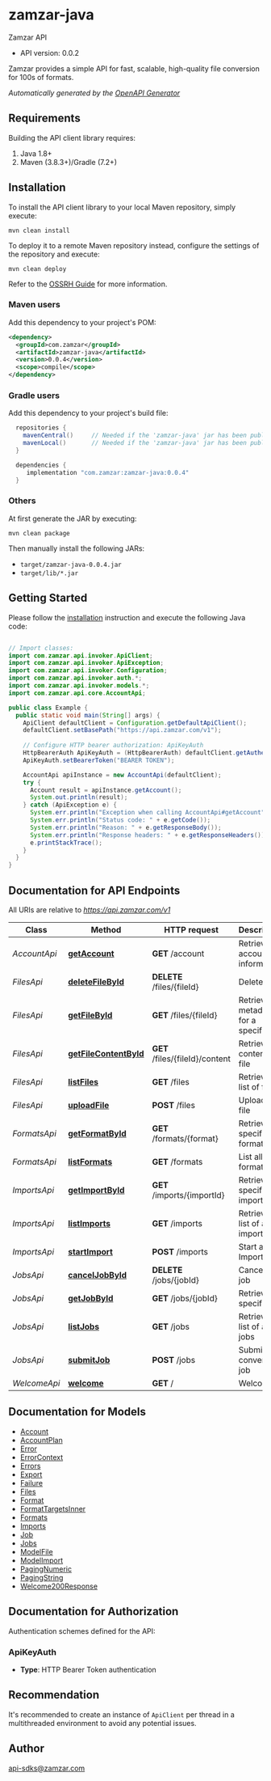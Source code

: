 # zamzar-java

Zamzar API
- API version: 0.0.2

Zamzar provides a simple API for fast, scalable, high-quality file conversion for 100s of formats.


*Automatically generated by the [OpenAPI Generator](https://openapi-generator.tech)*


## Requirements

Building the API client library requires:
1. Java 1.8+
2. Maven (3.8.3+)/Gradle (7.2+)

## Installation

To install the API client library to your local Maven repository, simply execute:

```shell
mvn clean install
```

To deploy it to a remote Maven repository instead, configure the settings of the repository and execute:

```shell
mvn clean deploy
```

Refer to the [OSSRH Guide](http://central.sonatype.org/pages/ossrh-guide.html) for more information.

### Maven users

Add this dependency to your project's POM:

```xml
<dependency>
  <groupId>com.zamzar</groupId>
  <artifactId>zamzar-java</artifactId>
  <version>0.0.4</version>
  <scope>compile</scope>
</dependency>
```

### Gradle users

Add this dependency to your project's build file:

```groovy
  repositories {
    mavenCentral()     // Needed if the 'zamzar-java' jar has been published to maven central.
    mavenLocal()       // Needed if the 'zamzar-java' jar has been published to the local maven repo.
  }

  dependencies {
     implementation "com.zamzar:zamzar-java:0.0.4"
  }
```

### Others

At first generate the JAR by executing:

```shell
mvn clean package
```

Then manually install the following JARs:

* `target/zamzar-java-0.0.4.jar`
* `target/lib/*.jar`

## Getting Started

Please follow the [installation](#installation) instruction and execute the following Java code:

```java

// Import classes:
import com.zamzar.api.invoker.ApiClient;
import com.zamzar.api.invoker.ApiException;
import com.zamzar.api.invoker.Configuration;
import com.zamzar.api.invoker.auth.*;
import com.zamzar.api.invoker.models.*;
import com.zamzar.api.core.AccountApi;

public class Example {
  public static void main(String[] args) {
    ApiClient defaultClient = Configuration.getDefaultApiClient();
    defaultClient.setBasePath("https://api.zamzar.com/v1");
    
    // Configure HTTP bearer authorization: ApiKeyAuth
    HttpBearerAuth ApiKeyAuth = (HttpBearerAuth) defaultClient.getAuthentication("ApiKeyAuth");
    ApiKeyAuth.setBearerToken("BEARER TOKEN");

    AccountApi apiInstance = new AccountApi(defaultClient);
    try {
      Account result = apiInstance.getAccount();
      System.out.println(result);
    } catch (ApiException e) {
      System.err.println("Exception when calling AccountApi#getAccount");
      System.err.println("Status code: " + e.getCode());
      System.err.println("Reason: " + e.getResponseBody());
      System.err.println("Response headers: " + e.getResponseHeaders());
      e.printStackTrace();
    }
  }
}

```

## Documentation for API Endpoints

All URIs are relative to *https://api.zamzar.com/v1*

Class | Method | HTTP request | Description
------------ | ------------- | ------------- | -------------
*AccountApi* | [**getAccount**](docs/AccountApi.md#getAccount) | **GET** /account | Retrieve account information
*FilesApi* | [**deleteFileById**](docs/FilesApi.md#deleteFileById) | **DELETE** /files/{fileId} | Delete a file
*FilesApi* | [**getFileById**](docs/FilesApi.md#getFileById) | **GET** /files/{fileId} | Retrieve metadata for a specific file
*FilesApi* | [**getFileContentById**](docs/FilesApi.md#getFileContentById) | **GET** /files/{fileId}/content | Retrieve the content of a file
*FilesApi* | [**listFiles**](docs/FilesApi.md#listFiles) | **GET** /files | Retrieve a list of files
*FilesApi* | [**uploadFile**](docs/FilesApi.md#uploadFile) | **POST** /files | Upload a file
*FormatsApi* | [**getFormatById**](docs/FormatsApi.md#getFormatById) | **GET** /formats/{format} | Retrieve a specific format
*FormatsApi* | [**listFormats**](docs/FormatsApi.md#listFormats) | **GET** /formats | List all formats
*ImportsApi* | [**getImportById**](docs/ImportsApi.md#getImportById) | **GET** /imports/{importId} | Retrieve a specific import
*ImportsApi* | [**listImports**](docs/ImportsApi.md#listImports) | **GET** /imports | Retrieve a list of all imports
*ImportsApi* | [**startImport**](docs/ImportsApi.md#startImport) | **POST** /imports | Start an Import
*JobsApi* | [**cancelJobById**](docs/JobsApi.md#cancelJobById) | **DELETE** /jobs/{jobId} | Cancel a job
*JobsApi* | [**getJobById**](docs/JobsApi.md#getJobById) | **GET** /jobs/{jobId} | Retrieve a specific job
*JobsApi* | [**listJobs**](docs/JobsApi.md#listJobs) | **GET** /jobs | Retrieve a list of all jobs
*JobsApi* | [**submitJob**](docs/JobsApi.md#submitJob) | **POST** /jobs | Submit a conversion job
*WelcomeApi* | [**welcome**](docs/WelcomeApi.md#welcome) | **GET** / | Welcome


## Documentation for Models

 - [Account](docs/Account.md)
 - [AccountPlan](docs/AccountPlan.md)
 - [Error](docs/Error.md)
 - [ErrorContext](docs/ErrorContext.md)
 - [Errors](docs/Errors.md)
 - [Export](docs/Export.md)
 - [Failure](docs/Failure.md)
 - [Files](docs/Files.md)
 - [Format](docs/Format.md)
 - [FormatTargetsInner](docs/FormatTargetsInner.md)
 - [Formats](docs/Formats.md)
 - [Imports](docs/Imports.md)
 - [Job](docs/Job.md)
 - [Jobs](docs/Jobs.md)
 - [ModelFile](docs/ModelFile.md)
 - [ModelImport](docs/ModelImport.md)
 - [PagingNumeric](docs/PagingNumeric.md)
 - [PagingString](docs/PagingString.md)
 - [Welcome200Response](docs/Welcome200Response.md)


<a id="documentation-for-authorization"></a>
## Documentation for Authorization


Authentication schemes defined for the API:
<a id="ApiKeyAuth"></a>
### ApiKeyAuth

- **Type**: HTTP Bearer Token authentication


## Recommendation

It's recommended to create an instance of `ApiClient` per thread in a multithreaded environment to avoid any potential issues.

## Author

api-sdks@zamzar.com

